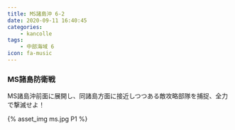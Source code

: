 ```yaml
---
title: MS諸島沖 6-2
date: 2020-09-11 16:40:45
categories:
    - kancolle
tags:
    - 中部海域 6
icon: fa-music
---
```


### MS諸島防衛戦
MS諸島沖前面に展開し、同諸島方面に接近しつつある敵攻略部隊を捕捉、全力で撃滅せよ！

<!-- <div style="width: 100%;padding-bottom: 59%;position: relative;">
    <div
        style="position: absolute;left: 0;top: 0;width: 100%;height: 100%;background-repeat: no-repeat;background-image: url('./02_image.png');background-position: 100% 0px;background-size: 200%;">
        <div
            style="position: relative;left: 0;top: 0;width: 100%;height: 100%;background-repeat: no-repeat;background-image: url('./02_image.png');background-position: 0px 0px;background-size:200%;z-index: 2;">
        </div>
    </div>
</div> -->

{% asset_img ms.jpg P1 %}